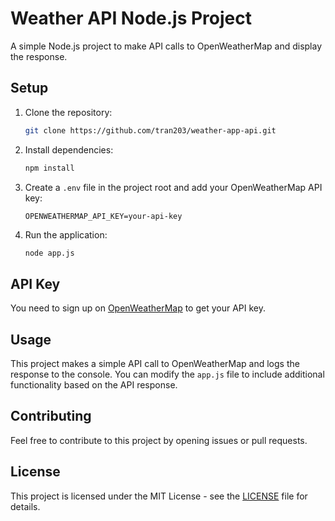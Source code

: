 # Weather API Node.js Project

A simple Node.js project to make API calls to OpenWeatherMap and display the response.

## Setup

1. Clone the repository:

    ```bash
    git clone https://github.com/tran203/weather-app-api.git
    ```

2. Install dependencies:

    ```bash
    npm install
    ```

3. Create a `.env` file in the project root and add your OpenWeatherMap API key:

    ```plaintext
    OPENWEATHERMAP_API_KEY=your-api-key
    ```

4. Run the application:

    ```bash
    node app.js
    ```

## API Key

You need to sign up on [OpenWeatherMap](https://openweathermap.org/api) to get your API key.

## Usage

This project makes a simple API call to OpenWeatherMap and logs the response to the console. You can modify the `app.js` file to include additional functionality based on the API response.

## Contributing

Feel free to contribute to this project by opening issues or pull requests.

## License

This project is licensed under the MIT License - see the [LICENSE](LICENSE) file for details.
